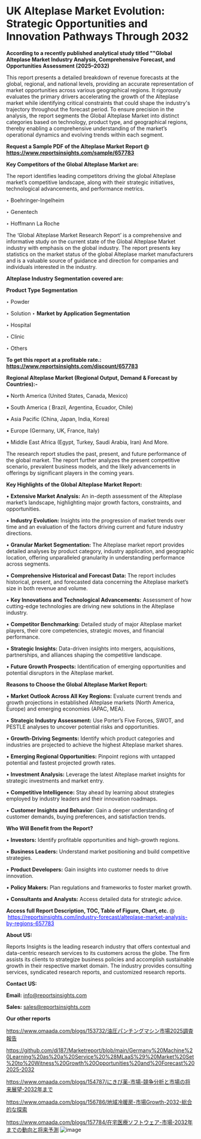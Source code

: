 # UK Alteplase Market Evolution: Strategic Opportunities and Innovation Pathways Through 2032

<strong>According to a recently published analytical study titled ""Global Alteplase Market Industry Analysis, Comprehensive Forecast, and Opportunities Assessment (2025–2032)</strong>

This report presents a detailed breakdown of revenue forecasts at the global, regional, and national levels, providing an accurate representation of market opportunities across various geographical regions. It rigorously evaluates the primary drivers accelerating the growth of the Alteplase market while identifying critical constraints that could shape the industry's trajectory throughout the forecast period. To ensure precision in the analysis, the report segments the Global Alteplase Market into distinct categories based on technology, product type, and geographical regions, thereby enabling a comprehensive understanding of the market’s operational dynamics and evolving trends within each segment.

<strong>Request a Sample PDF of the Alteplase Market Report </strong><strong>@<a href=https://www.reportsinsights.com/sample/657783 style=color:#0000ff;> https://www.reportsinsights.com/sample/657783</a></strong></font>

<strong>Key Competitors of the Global Alteplase Market are:</strong>

The report identifies leading competitors driving the global Alteplase market’s competitive landscape, along with their strategic initiatives, technological advancements, and performance metrics.

‣ Boehringer-Ingelheim

‣ Genentech

‣ Hoffmann La Roche

The ‘Global Alteplase Market Research Report’ is a comprehensive and informative study on the current state of the Global Alteplase Market industry with emphasis on the global industry. The report presents key statistics on the market status of the global Alteplase market manufacturers and is a valuable source of guidance and direction for companies and individuals interested in the industry.

<strong>Alteplase Industry Segmentation covered are:</strong>

<strong>Product Type Segmentation</strong>

‣ Powder

‣ Solution
‣ 
<strong>Market by Application Segmentation</strong>

‣ Hospital

‣ Clinic

‣ Others

<strong>To get this report at a profitable rate.: <a href=https://www.reportsinsights.com/discount/657783 style=color:#0000ff;>https://www.reportsinsights.com/discount/657783</a></strong></font>

<strong>Regional Alteplase Market (Regional Output, Demand &amp; Forecast by Countries):-</strong>

• North America (United States, Canada, Mexico)

• South America ( Brazil, Argentina, Ecuador, Chile)

• Asia Pacific (China, Japan, India, Korea)

• Europe (Germany, UK, France, Italy)

• Middle East Africa (Egypt, Turkey, Saudi Arabia, Iran) And More.

The research report studies the past, present, and future performance of the global market. The report further analyzes the present competitive scenario, prevalent business models, and the likely advancements in offerings by significant players in the coming years.

<strong>Key Highlights of the Global Alteplase Market Report:</strong>

• <strong>Extensive Market Analysis:</strong> An in-depth assessment of the Alteplase market’s landscape, highlighting major growth factors, constraints, and opportunities.

• <strong>Industry Evolution:</strong> Insights into the progression of market trends over time and an evaluation of the factors driving current and future industry directions.

• <strong>Granular Market Segmentation:</strong> The Alteplase market report provides detailed analyses by product category, industry application, and geographic location, offering unparalleled granularity in understanding performance across segments.

• <strong>Comprehensive Historical and Forecast Data:</strong> The report includes historical, present, and forecasted data concerning the Alteplase market’s size in both revenue and volume.

• <strong>Key Innovations and Technological Advancements:</strong> Assessment of how cutting-edge technologies are driving new solutions in the Alteplase industry.

• <strong>Competitor Benchmarking:</strong> Detailed study of major Alteplase market players, their core competencies, strategic moves, and financial performance.

• <strong>Strategic Insights:</strong> Data-driven insights into mergers, acquisitions, partnerships, and alliances shaping the competitive landscape.

• <strong>Future Growth Prospects:</strong> Identification of emerging opportunities and potential disruptors in the Alteplase market.

<strong>Reasons to Choose the Global Alteplase Market Report:</strong>

• <strong>Market Outlook Across All Key Regions:</strong> Evaluate current trends and growth projections in established Alteplase markets (North America, Europe) and emerging economies (APAC, MEA).

• <strong>Strategic Industry Assessment:</strong> Use Porter’s Five Forces, SWOT, and PESTLE analyses to uncover potential risks and opportunities.

• <strong>Growth-Driving Segments:</strong> Identify which product categories and industries are projected to achieve the highest Alteplase market shares.

• <strong>Emerging Regional Opportunities:</strong> Pinpoint regions with untapped potential and fastest projected growth rates.

• <strong>Investment Analysis:</strong> Leverage the latest Alteplase market insights for strategic investments and market entry.

• <strong>Competitive Intelligence:</strong> Stay ahead by learning about strategies employed by industry leaders and their innovation roadmaps.

• <strong>Customer Insights and Behavior:</strong> Gain a deeper understanding of customer demands, buying preferences, and satisfaction trends.

<strong>Who Will Benefit from the Report?</strong>

• <strong>Investors:</strong> Identify profitable opportunities and high-growth regions.

• <strong>Business Leaders:</strong> Understand market positioning and build competitive strategies.

• <strong>Product Developers:</strong> Gain insights into customer needs to drive innovation.

• <strong>Policy Makers:</strong> Plan regulations and frameworks to foster market growth.

• <strong>Consultants and Analysts:</strong> Access detailed data for strategic advice.
</ul>
<strong>Access full Report Description, TOC, Table of Figure, Chart, etc. </strong>@  <a href=https://reportsinsights.com/industry-forecast/alteplase-market-analysis-by-regions-657783 style=color:#0000ff;>https://reportsinsights.com/industry-forecast/alteplase-market-analysis-by-regions-657783</a></font>

<strong><strong>About US</strong>:</strong>

Reports Insights is the leading research industry that offers contextual and data-centric research services to its customers across the globe. The firm assists its clients to strategize business policies and accomplish sustainable growth in their respective market domain. The industry provides consulting services, syndicated research reports, and customized research reports.

<strong>Contact US:</strong>

<p class=""""><b>Email:</b> <a href=mailto:info@reportsinsights.com>info@reportsinsights.com</a></p>
<p class=""""><b>Sales:</b> <a href=mailto:sales@reportsinsights.com>sales@reportsinsights.com</a></p>

<strong>Our other reports</strong>

<a href=https://www.omaada.com/blogs/153732/油圧パンチングマシン市場2025調査報告>https://www.omaada.com/blogs/153732/油圧パンチングマシン市場2025調査報告</a>

<a href=https://github.com/di187/Marketreport/blob/main/Germany%20Machine%20Learning%20as%20a%20Service%20%28MLaaS%29%20Market%20Set%20to%20Witness%20Growth%20Opportunities%20and%20Forecast%202025-2032>https://github.com/di187/Marketreport/blob/main/Germany%20Machine%20Learning%20as%20a%20Service%20%28MLaaS%29%20Market%20Set%20to%20Witness%20Growth%20Opportunities%20and%20Forecast%202025-2032</a>

<a href=https://www.omaada.com/blogs/154787/にきび薬-市場-競争分析と市場の将来展望-2032年まで>https://www.omaada.com/blogs/154787/にきび薬-市場-競争分析と市場の将来展望-2032年まで</a>

<a href=https://www.omaada.com/blogs/156786/地域冷暖房-市場Growth-2032-総合的な探索>https://www.omaada.com/blogs/156786/地域冷暖房-市場Growth-2032-総合的な探索</a>

<a href=https://www.omaada.com/blogs/157784/在宅医療ソフトウェア-市場-2032年までの動向と将来予測>https://www.omaada.com/blogs/157784/在宅医療ソフトウェア-市場-2032年までの動向と将来予測</a>
![image](https://github.com/user-attachments/assets/fc0eece5-e4dc-497d-9196-35603c5cb687)
